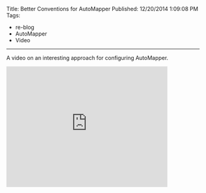 Title: Better Conventions for AutoMapper
Published: 12/20/2014 1:09:08 PM
Tags:
- re-blog
- AutoMapper
- Video
---
A video on an interesting approach for configuring AutoMapper.
<p><iframe src="https://www.youtube.com/embed/AQGk8WnMpAY" width="420" height="315" frameborder="0" allowfullscreen="allowfullscreen"></iframe></p>
